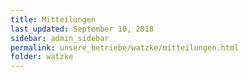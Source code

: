 ```yaml
---
title: Mitteilungen
last_updated: September 10, 2018
sidebar: admin_sidebar
permalink: unsere_betriebe/watzke/mitteilungen.html
folder: watzke
---
```



